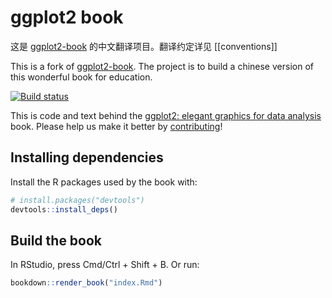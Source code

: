 # ggplot2 book

这是 [ggplot2-book](https://github.com/hadley/ggplot2-book) 的中文翻译项目。翻译约定详见 [[conventions]]

This is a fork of [ggplot2-book](https://github.com/hadley/ggplot2-book). The project is to build a chinese version of this wonderful book for education.

<!-- badges: start -->
[![Build status](https://github.com/hadley/ggplot2-book/workflows/workflow/badge.svg)](https://github.com/hadley/ggplot2-book/actions)
<!-- badges: end -->

This is code and text behind the [ggplot2: elegant graphics for data analysis](http://ggplot2-book.org/) book. Please help us make it better by [contributing](contributing.md)!

## Installing dependencies

Install the R packages used by the book with:

```r
# install.packages("devtools")
devtools::install_deps()
```

## Build the book

In RStudio, press Cmd/Ctrl + Shift + B. Or run:

```R
bookdown::render_book("index.Rmd")
```
